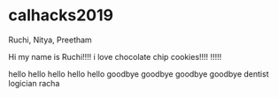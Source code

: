 # calhacks2019
Ruchi, Nitya, Preetham 

Hi my name is Ruchi!!!!
i love chocolate chip cookies!!!!
!!!!!

hello hello hello hello hello
goodbye goodbye goodbye goodbye
dentist logician racha
